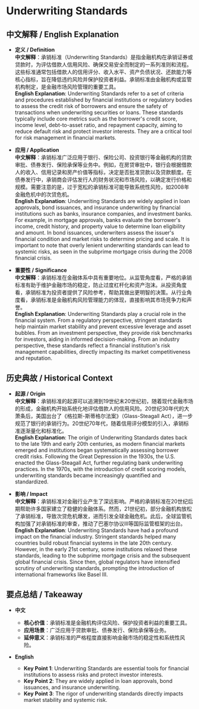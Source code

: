 # Underwriting Standards

## 中文解释 / English Explanation

* **定义 / Definition**  
  **中文解释**：承销标准（Underwriting Standards）是指金融机构在承销证券或贷款时，为评估借款人信用风险、确保交易安全而制定的一系列准则和流程。这些标准通常包括借款人的信用评分、收入水平、资产负债状况、还款能力等核心指标，旨在降低违约风险并保护投资者利益。承销标准由金融机构或监管机构制定，是金融市场风险管理的重要工具。  
  **English Explanation**: Underwriting Standards refer to a set of criteria and procedures established by financial institutions or regulatory bodies to assess the credit risk of borrowers and ensure the safety of transactions when underwriting securities or loans. These standards typically include core metrics such as the borrower's credit score, income level, debt-to-asset ratio, and repayment capacity, aiming to reduce default risk and protect investor interests. They are a critical tool for risk management in financial markets.

* **应用 / Application**  
  **中文解释**：承销标准广泛应用于银行、保险公司、投资银行等金融机构的贷款审批、债券发行、保险承保等业务中。例如，在房贷审批中，银行会根据借款人的收入、信用记录和房产价值等指标，决定是否批准贷款以及贷款额度。在债券发行中，承销商会评估发行人的财务状况和市场风险，以确定发行价格和规模。需要注意的是，过于宽松的承销标准可能导致系统性风险，如2008年金融危机中的次贷危机。  
  **English Explanation**: Underwriting Standards are widely applied in loan approvals, bond issuances, and insurance underwriting by financial institutions such as banks, insurance companies, and investment banks. For example, in mortgage approvals, banks evaluate the borrower's income, credit history, and property value to determine loan eligibility and amount. In bond issuances, underwriters assess the issuer's financial condition and market risks to determine pricing and scale. It is important to note that overly lenient underwriting standards can lead to systemic risks, as seen in the subprime mortgage crisis during the 2008 financial crisis.

* **重要性 / Significance**  
  **中文解释**：承销标准在金融体系中具有重要地位。从监管角度看，严格的承销标准有助于维护金融市场的稳定，防止过度杠杆化和资产泡沫。从投资角度看，承销标准为投资者提供了风险参考，帮助其做出更明智的决策。从行业角度看，承销标准是金融机构风险管理能力的体现，直接影响其市场竞争力和声誉。  
  **English Explanation**: Underwriting Standards play a crucial role in the financial system. From a regulatory perspective, stringent standards help maintain market stability and prevent excessive leverage and asset bubbles. From an investment perspective, they provide risk benchmarks for investors, aiding in informed decision-making. From an industry perspective, these standards reflect a financial institution's risk management capabilities, directly impacting its market competitiveness and reputation.

## 历史典故 / Historical Context

* **起源 / Origin**  
  **中文解释**：承销标准的起源可以追溯到19世纪末20世纪初，随着现代金融市场的形成，金融机构开始系统化地评估借款人的信用风险。20世纪30年代的大萧条后，美国出台了《格拉斯-斯蒂格尔法案》（Glass-Steagall Act），进一步规范了银行的承销行为。20世纪70年代，随着信用评分模型的引入，承销标准逐渐量化和标准化。  
  **English Explanation**: The origin of Underwriting Standards dates back to the late 19th and early 20th centuries, as modern financial markets emerged and institutions began systematically assessing borrower credit risks. Following the Great Depression in the 1930s, the U.S. enacted the Glass-Steagall Act, further regulating bank underwriting practices. In the 1970s, with the introduction of credit scoring models, underwriting standards became increasingly quantified and standardized.

* **影响 / Impact**  
  **中文解释**：承销标准对金融行业产生了深远影响。严格的承销标准在20世纪后期帮助许多国家建立了稳健的金融体系。然而，21世纪初，部分金融机构放松了承销标准，导致次贷危机爆发，进而引发全球金融危机。此后，全球监管机构加强了对承销标准的审查，推动了巴塞尔协议III等国际监管框架的出台。  
  **English Explanation**: Underwriting Standards have had a profound impact on the financial industry. Stringent standards helped many countries build robust financial systems in the late 20th century. However, in the early 21st century, some institutions relaxed these standards, leading to the subprime mortgage crisis and the subsequent global financial crisis. Since then, global regulators have intensified scrutiny of underwriting standards, prompting the introduction of international frameworks like Basel III.

## 要点总结 / Takeaway

* **中文**  
  - **核心价值**：承销标准是金融机构评估风险、保护投资者利益的重要工具。  
  - **应用场景**：广泛应用于贷款审批、债券发行、保险承保等业务。  
  - **延伸意义**：承销标准的严格程度直接影响金融市场的稳定性和系统性风险。  

* **English**  
  - **Key Point 1**: Underwriting Standards are essential tools for financial institutions to assess risks and protect investor interests.  
  - **Key Point 2**: They are widely applied in loan approvals, bond issuances, and insurance underwriting.  
  - **Key Point 3**: The rigor of underwriting standards directly impacts market stability and systemic risk.